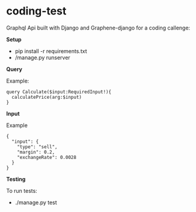 # coding-test

Graphql Api built with Django and Graphene-django for a coding callenge:

**Setup**
- pip install -r requirements.txt
- /manage.py runserver


**Query**

Example:
```
query Calculate($input:RequiredInput!){
  calculatePrice(arg:$input)
}
```

**Input**

Example
```
{
  "input": {
    "type": "sell",
    "margin": 0.2,
    "exchangeRate": 0.0028
  }
}
```


**Testing**

To run tests:
- ./manage.py test